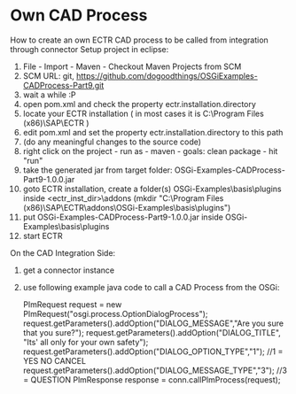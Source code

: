 # Own CAD Process
How to create an own ECTR CAD process to be called from integration through connector
Setup project in eclipse:

1. File - Import - Maven - Checkout Maven Projects from SCM
2. SCM URL: git, https://github.com/dogoodthings/OSGiExamples-CADProcess-Part9.git
3. wait a while :P
4. open pom.xml and check the property ectr.installation.directory
5. locate your ECTR installation ( in most cases it is C:\Program Files (x86)\SAP\ECTR )
6. edit pom.xml and set the property ectr.installation.directory to this path
7. (do any meaningful changes to the source code)
8. right click on the project - run as - maven - goals: clean package - hit "run"
9. take the generated jar from target folder: OSGi-Examples-CADProcess-Part9-1.0.0.jar
10. goto ECTR installation, create a folder(s) OSGi-Examples\basis\plugins inside <ectr_inst_dir>\addons (mkdir "C:\Program Files (x86)\SAP\ECTR\addons\OSGi-Examples\basis\plugins")
11. put OSGi-Examples-CADProcess-Part9-1.0.0.jar inside OSGi-Examples\basis\plugins
12. start ECTR 

On the CAD Integration Side:
1. get a connector instance
2. use following example java code to call a CAD Process from the OSGi:


    PlmRequest request = new PlmRequest("osgi.process.OptionDialogProcess");
    request.getParameters().addOption("DIALOG_MESSAGE","Are you sure that you sure?");
    request.getParameters().addOption("DIALOG_TITLE", "Its' all only for your own safety");
    request.getParameters().addOption("DIALOG_OPTION_TYPE","1"); //1 = YES NO CANCEL
    request.getParameters().addOption("DIALOG_MESSAGE_TYPE","3"); //3 = QUESTION
    PlmResponse response = conn.callPlmProcess(request);
	